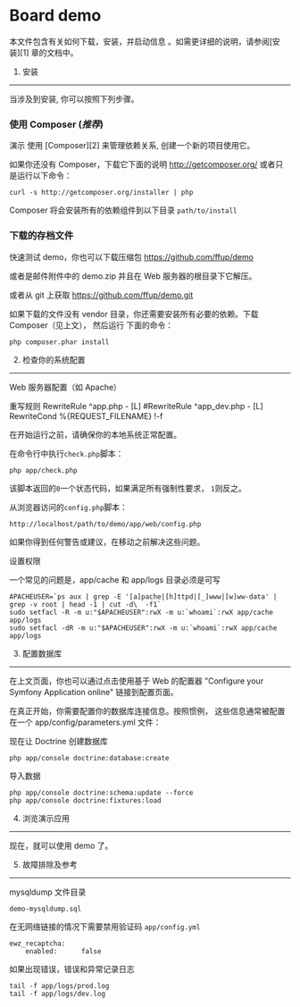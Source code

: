 Board demo
========================


本文件包含有关如何下载，安装，并启动信息 。如需更详细的说明，请参阅[安装][1] 章的文档中。

1) 安装
----------------------------------

当涉及到安装, 你可以按照下列步骤。

### 使用 Composer (*推荐*)

演示 使用 [Composer][2] 来管理依赖关系, 创建一个新的项目使用它。

如果你还没有 Composer，下载它下面的说明 http://getcomposer.org/ 或者只是运行以下命令：

    curl -s http://getcomposer.org/installer | php

Composer 将会安装所有的依赖组件到以下目录 `path/to/install`

### 下载的存档文件

快速测试 demo，你也可以下载压缩包 https://github.com/ffup/demo 

或者是邮件附件中的 demo.zip 并且在 Web 服务器的根目录下它解压。

或者从 git 上获取 https://github.com/ffup/demo.git

如果下载的文件没有 vendor 目录，你还需要安装所有必要的依赖。下载 Composer（见上文），
然后运行 下面的命令：

    php composer.phar install

2) 检查你的系统配置
-------------------------------------

Web 服务器配置（如 Apache）

重写规则
	RewriteRule ^app.php - [L]
	#RewriteRule ^app_dev.php - [L]
	RewriteCond %{REQUEST_FILENAME} !-f

在开始运行之前，请确保你的本地系统正常配置。

在命令行中执行`check.php`脚本：

    php app/check.php

该脚本返回的`0`一个状态代码，如果满足所有强制性要求， `1`则反之。

从浏览器访问的`config.php`脚本：

    http://localhost/path/to/demo/app/web/config.php

如果你得到任何警告或建议，在移动之前解决这些问题。

设置权限
 
一个常见的​​问题是，app/cache 和 app/logs 目录必须是可写

    APACHEUSER=`ps aux | grep -E '[a]pache|[h]ttpd|[_]www|[w]ww-data' | grep -v root | head -1 | cut -d\  -f1`
    sudo setfacl -R -m u:"$APACHEUSER":rwX -m u:`whoami`:rwX app/cache app/logs
    sudo setfacl -dR -m u:"$APACHEUSER":rwX -m u:`whoami`:rwX app/cache app/logs
 
3) 配置数据库
--------------------------------
	
在上文页面，你也可以通过点击使用基于 Web 的配置器 
"Configure your Symfony Application online" 链接到配置页面。

在真正开始，你需要配置你的数据库连接信息。按照惯例，
这些信息通常被配置在一个 app/config/parameters.yml 文件：

现在让 Doctrine 创建数据库

    php app/console doctrine:database:create

导入数据

    php app/console doctrine:schema:update --force
    php app/console doctrine:fixtures:load

4) 浏览演示应用
--------------------------------

现在，就可以使用 demo 了。

5) 故障排除及参考
--------------------------------

mysqldump 文件目录

    demo-mysqldump.sql

在无网络链接的情况下需要禁用验证码 `app/config.yml`

    ewz_recaptcha:
        enabled:      false

如果出现错误，错误和异常记录日志

    tail -f app/logs/prod.log
    tail -f app/logs/dev.log


